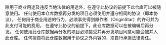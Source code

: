 除用于商业用途及违反当地法律的用途外，在遵守此协议的前提下此仓库可以被随意使用。
任何使用本仓库数据再分发的项目必须使用并遵守相同的协议（即本协议）。
任何用于商业用途的行为，必须事先得到原作者（OriginStar）的许可并为此支付可能的费用。
在遵守此协议的前提下，此仓库数据可以在被编辑后再分发。
任何使用此仓库数据再分发的项目必须接受并再分发项目同意可能会被并入此仓库。
任何擅自将此仓库数据用于协议之外内容的，须自行承担法律责任。
